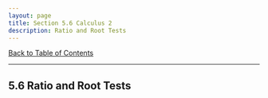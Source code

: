 ```yaml
---
layout: page
title: Section 5.6 Calculus 2
description: Ratio and Root Tests
---
```


[Back to Table of Contents](../..)

---

## 5.6 Ratio and Root Tests
